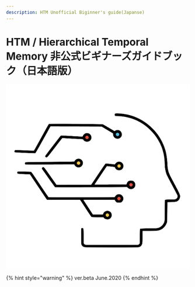 ```yaml
---
description: HTM Unofficial Biginner's guide(Japanse)
---
```


# HTM / Hierarchical Temporal Memory 非公式ビギナーズガイドブック（日本語版）

![Title](.gitbook/assets/title.png)

{% hint style="warning" %}
ver.beta June.2020
{% endhint %}

